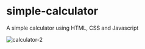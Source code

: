 # simple-calculator
A simple calculator using HTML, CSS and Javascript

![calculator-2](https://github.com/user-attachments/assets/8853c546-c1ac-4684-83a4-ed127fe2abb3)


